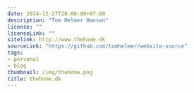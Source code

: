 ```yaml
---
date: 2014-12-27T20:00:00+07:00
description: "Tom Helmer Hansen"
license: ""
licenseLink: ""
sitelink: http://www.thehome.dk
sourceLink: "https://github.com/tomhelmer/website-source"
tags:
- personal
- blog
thumbnail: /img/thehome.png
title: thehome.dk
---
```


